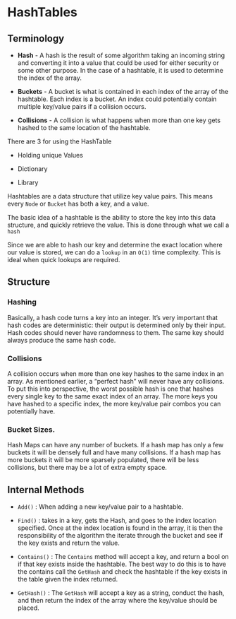 # HashTables

## Terminology

- **Hash** - A hash is the result of some algorithm taking an incoming string and converting it into a value that could be used for either security or some other purpose. In the case of a hashtable, it is used to determine the index of the array.

- **Buckets** - A bucket is what is contained in each index of the array of the hashtable. Each index is a bucket. An index could potentially contain multiple key/value pairs if a collision occurs.

- **Collisions** - A collision is what happens when more than one key gets hashed to the same location of the hashtable.

There are 3 for using the HashTable

- Holding unique Values

- Dictionary

- Library

Hashtables are a data structure that utilize key value pairs. This means every `Node` or `Bucket` has both a key, and a value.

The basic idea of a hashtable is the ability to store the key into this data structure, and quickly retrieve the value. This is done through what we call a `hash`

Since we are able to hash our key and determine the exact location where our value is stored, we can do a `lookup` in an `O(1)` time complexity. This is ideal when quick lookups are required.

## Structure

### Hashing

Basically, a hash code turns a key into an integer. It’s very important that hash codes are deterministic: their output is determined only by their input. Hash codes should never have randomness to them. The same key should always produce the same hash code.

### Collisions

A collision occurs when more than one key hashes to the same index in an array. As mentioned earlier, a “perfect hash” will never have any collisions. To put this into perspective, the worst possible hash is one that hashes every single key to the same exact index of an array. The more keys you have hashed to a specific index, the more key/value pair combos you can potentially have.

### Bucket Sizes.

Hash Maps can have any number of buckets. If a hash map has only a few buckets it will be densely full and have many collisions. If a hash map has more buckets it will be more sparsely populated, there will be less collisions, but there may be a lot of extra empty space.

## Internal Methods

- `Add()` : When adding a new key/value pair to a hashtable.

- `Find()` : takes in a key, gets the Hash, and goes to the index location specified. Once at the index location is found in the array, it is then the responsibility of the algorithm the iterate through the bucket and see if the key exists and return the value.

- `Contains()` : The `Contains` method will accept a key, and return a bool on if that key exists inside the hashtable. The best way to do this is to have the contains call the `GetHash` and check the hashtable if the key exists in the table given the index returned.

- `GetHash()` : The `GetHash` will accept a key as a string, conduct the hash, and then return the index of the array where the key/value should be placed.
